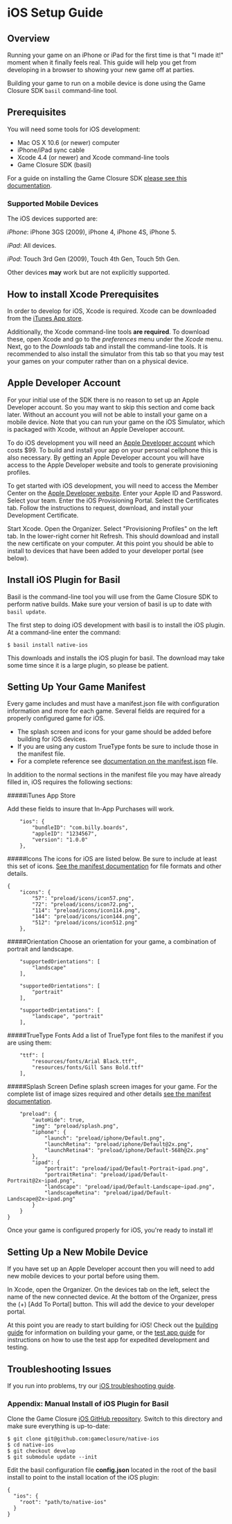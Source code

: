 # iOS Setup Guide

## Overview

Running your game on an iPhone or iPad for the first time is that \"I made it!\" moment when it finally feels real.  This guide will help you get from developing in a browser to showing your new game off at parties.

Building your game to run on a mobile device is done using the Game Closure SDK `basil` command-line tool.  

## Prerequisites

You will need some tools for iOS development:

+ Mac OS X 10.6 (or newer) computer
+ iPhone/iPad sync cable
+ Xcode 4.4 (or newer) and Xcode command-line tools
+ Game Closure SDK (basil)

For a guide on installing the Game Closure SDK [please see this documentation](../guide/quick-start.html).

### Supported Mobile Devices

The iOS devices supported are:

_iPhone_: iPhone 3GS (2009), iPhone 4, iPhone 4S, iPhone 5.

_iPad_: All devices.

_iPod_: Touch 3rd Gen (2009), Touch 4th Gen, Touch 5th Gen.

Other devices **may** work but are not explicitly supported.

## How to install Xcode Prerequisites

In order to develop for iOS, Xcode is required.  Xcode can be downloaded from the [iTunes App store](https://itunes.apple.com/us/app/xcode/id497799835?mt=12).

Additionally, the Xcode command-line tools **are required**.  To download these, open Xcode and go to the *preferences* menu under the *Xcode* menu.  Next, go to the *Downloads* tab and install the command-line tools.  It is recommended to also install the simulator from this tab so that you may test your games on your computer rather than on a physical device.

## Apple Developer Account

For your initial use of the SDK there is no reason to set up an Apple Developer account.  So you may want to skip this section and come back later.  Without an account you will not be able to install your game on a mobile device.  Note that you can run your game on the iOS Simulator, which is packaged with Xcode, without an Apple Developer account.

To do iOS development you will need an [Apple Developer account](https://developer.apple.com/programs/register/) which costs $99.  To build and install your app on your personal cellphone this is also necessary.  By getting an Apple Developer account you will have access to the Apple Developer website and tools to generate provisioning profiles.

To get started with iOS development, you will need to access the Member Center on the  [Apple Developer website](developer.apple.com).  Enter your Apple ID and Password.  Select your team.  Enter the iOS Provisioning Portal.  Select the Certificates tab.  Follow the instructions to request, download, and install your Development Certificate.

Start Xcode.  Open the Organizer.  Select "Provisioning Profiles" on the left tab.  In the lower-right corner hit Refresh.  This should download and install the new certificate on your computer.  At this point you should be able to install to devices that have been added to your developer portal (see below).

## Install iOS Plugin for Basil

Basil is the command-line tool you will use from the Game Closure SDK to perform native builds.  Make sure your version of basil is up to date with `basil update`.

The first step to doing iOS development with basil is to install the iOS plugin.  At a command-line enter the command:

~~~
$ basil install native-ios
~~~

This downloads and installs the iOS plugin for basil.  The download may take some time since it is a large plugin, so please be patient.

## Setting Up Your Game Manifest

Every game includes and must have a manifest.json file with configuration information and more for each game. Several fields are required for a properly configured game for iOS.  
  
- The splash screen and icons for your game should be added before building for iOS devices.  
- If you are using any custom TrueType fonts be sure to include those in the manifest file.  
- For a complete reference see [documentation on the manifest.json](../guide/manifest.html) file.

In addition to the normal sections in the manifest file you may have already filled in, iOS requires the following sections:

#####iTunes App Store

Add these fields to insure that In-App Purchases will work.

~~~
	"ios": {
		"bundleID": "com.billy.boards",
		"appleID": "1234567",
		"version": "1.0.0"
	},
~~~

#####Icons
The icons for iOS are listed below.  Be sure to include at least this set of icons.  [See the manifest documentation](../guide/manifest.html) for file formats and other details.

~~~
{
	"icons": {
		"57": "preload/icons/icon57.png",
		"72": "preload/icons/icon72.png",
		"114": "preload/icons/icon114.png",
		"144": "preload/icons/icon144.png",
		"512": "preload/icons/icon512.png"
	},
~~~
  
#####Orientation
Choose an orientation for your game, a combination of portrait and landscape. 

~~~
	"supportedOrientations": [
		"landscape"
	],
~~~

~~~
	"supportedOrientations": [
		"portrait"
	],
~~~

~~~
	"supportedOrientations": [
		"landscape", "portrait"
	],
~~~

#####TrueType Fonts
Add a list of TrueType font files to the manifest if you are using them:

~~~
	"ttf": [
		"resources/fonts/Arial Black.ttf",
		"resources/fonts/Gill Sans Bold.ttf"
	],
~~~

#####Splash Screen
Define splash screen images for your game.  For the complete list of image sizes required and other details [see the manifest documentation](../guide/manifest.html).

~~~
	"preload": {
		"autoHide": true,
		"img": "preload/splash.png",
		"iphone": {
			"launch": "preload/iphone/Default.png",
			"launchRetina": "preload/iphone/Default@2x.png",
			"launchRetina4": "preload/iphone/Default-568h@2x.png"
		},
		"ipad": {
			"portrait": "preload/ipad/Default-Portrait~ipad.png",
			"portraitRetina": "preload/ipad/Default-Portrait@2x~ipad.png",
			"landscape": "preload/ipad/Default-Landscape~ipad.png",
			"landscapeRetina": "preload/ipad/Default-Landscape@2x~ipad.png"
		}
	}
}
~~~

Once your game is configured properly for iOS, you're ready to install it!

## Setting Up a New Mobile Device

If you have set up an Apple Developer account then you will need to add new mobile devices to your portal before using them.

In Xcode, open the Organizer.  On the devices tab on the left, select the name of the new connected device.  At the bottom of the Organizer, press the (+) [Add To Portal] button.  This will add the device to your developer portal.

At this point you are ready to start building for iOS!  Check out the [building guide](./ios-build.html) for information on building your game, or the [test app guide](./ios-test-app.html) for instructions on how to use the test app for expedited development and testing.

## Troubleshooting Issues

If you run into problems, try our [iOS troubleshooting guide](./ios-troubleshooting.html).

### Appendix: Manual Install of iOS Plugin for Basil

Clone the Game Closure
[iOS GitHub repository](https://github.com/gameclosure/native-ios). Switch to this directory and make sure everything is up-to-date:

~~~
$ git clone git@github.com:gameclosure/native-ios
$ cd native-ios
$ git checkout develop
$ git submodule update --init
~~~

Edit the basil configuration file **config.json** located in the root of the basil install to point to the install location of the iOS plugin:

~~~
{
  "ios": {
    "root": "path/to/native-ios"
  }
}
~~~
